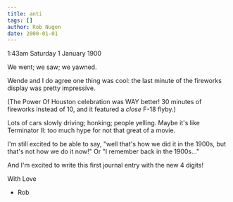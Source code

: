```yaml
---
title: anti
tags: []
author: Rob Nugen
date: 2000-01-01
---
```


<title>Anti Impressed</title>
<p class=date>1:43am Saturday 1 January 1900</p>

We went; we saw; we yawned.

Wende and I do agree one thing was cool: the last minute of the
fireworks display was pretty impressive.

(The Power Of Houston celebration was WAY better!  30 minutes of
fireworks instead of 10, and it featured a *close* F-18 flyby.)

Lots of cars slowly driving; honking; people yelling.  Maybe it's like
Terminator II:  too much hype for not that great of a movie.

I'm still excited to be able to say, "well that's how we did it in the
1900s, but that's not how we do it now!"  Or "I remember back in the
1900s..."

And I'm excited to write this first journal entry with the new 4 digits!

With Love
- Rob

